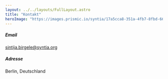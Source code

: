 ```yaml
---
layout: ../../layouts/FullLayout.astro
title: "Kontakt"
heroImage: "https://images.prismic.io/syntia/17a5cca8-351a-4fb7-8fbd-6679935f3139_IMG_20230522_111402.jpg?auto=compress,format"
---
```


##### Email
sintija.birgele@syntia.org
##### Adresse
Berlin, Deutschland
